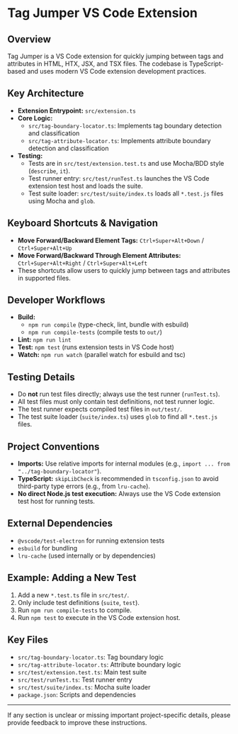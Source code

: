 # Tag Jumper VS Code Extension

## Overview

Tag Jumper is a VS Code extension for quickly jumping between tags and attributes in HTML, HTX, JSX, and TSX files. The codebase is TypeScript-based and uses modern VS Code extension development practices.

## Key Architecture

- **Extension Entrypoint:** `src/extension.ts`
- **Core Logic:**
  - `src/tag-boundary-locator.ts`: Implements tag boundary detection and classification
  - `src/tag-attribute-locator.ts`: Implements attribute boundary detection and classification
- **Testing:**
  - Tests are in `src/test/extension.test.ts` and use Mocha/BDD style (`describe`, `it`).
  - Test runner entry: `src/test/runTest.ts` launches the VS Code extension test host and loads the suite.
  - Test suite loader: `src/test/suite/index.ts` loads all `*.test.js` files using Mocha and `glob`.

## Keyboard Shortcuts & Navigation

- **Move Forward/Backward Element Tags:** `Ctrl+Super+Alt+Down` / `Ctrl+Super+Alt+Up`
- **Move Forward/Backward Through Element Attributes:** `Ctrl+Super+Alt+Right` / `Ctrl+Super+Alt+Left`
- These shortcuts allow users to quickly jump between tags and attributes in supported files.

## Developer Workflows

- **Build:**
  - `npm run compile` (type-check, lint, bundle with esbuild)
  - `npm run compile-tests` (compile tests to `out/`)
- **Lint:** `npm run lint`
- **Test:** `npm test` (runs extension tests in VS Code host)
- **Watch:** `npm run watch` (parallel watch for esbuild and tsc)

## Testing Details

- Do **not** run test files directly; always use the test runner (`runTest.ts`).
- All test files must only contain test definitions, not test runner logic.
- The test runner expects compiled test files in `out/test/`.
- The test suite loader (`suite/index.ts`) uses `glob` to find all `*.test.js` files.

## Project Conventions

- **Imports:** Use relative imports for internal modules (e.g., `import ... from "../tag-boundary-locator"`).
- **TypeScript:** `skipLibCheck` is recommended in `tsconfig.json` to avoid third-party type errors (e.g., from `lru-cache`).
- **No direct Node.js test execution:** Always use the VS Code extension test host for running tests.

## External Dependencies

- `@vscode/test-electron` for running extension tests
- `esbuild` for bundling
- `lru-cache` (used internally or by dependencies)

## Example: Adding a New Test

1. Add a new `*.test.ts` file in `src/test/`.
2. Only include test definitions (`suite`, `test`).
3. Run `npm run compile-tests` to compile.
4. Run `npm test` to execute in the VS Code extension host.

## Key Files

- `src/tag-boundary-locator.ts`: Tag boundary logic
- `src/tag-attribute-locator.ts`: Attribute boundary logic
- `src/test/extension.test.ts`: Main test suite
- `src/test/runTest.ts`: Test runner entry
- `src/test/suite/index.ts`: Mocha suite loader
- `package.json`: Scripts and dependencies

---

If any section is unclear or missing important project-specific details, please provide feedback to improve these instructions.

